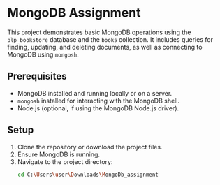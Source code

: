 # MongoDB Assignment

This project demonstrates basic MongoDB operations using the `plp_bookstore` database and the `books` collection. It includes queries for finding, updating, and deleting documents, as well as connecting to MongoDB using `mongosh`.

## Prerequisites

- MongoDB installed and running locally or on a server.
- `mongosh` installed for interacting with the MongoDB shell.
- Node.js (optional, if using the MongoDB Node.js driver).

## Setup

1. Clone the repository or download the project files.
2. Ensure MongoDB is running.
3. Navigate to the project directory:
   ```bash
   cd C:\Users\user\Downloads\MongoDb_assignment